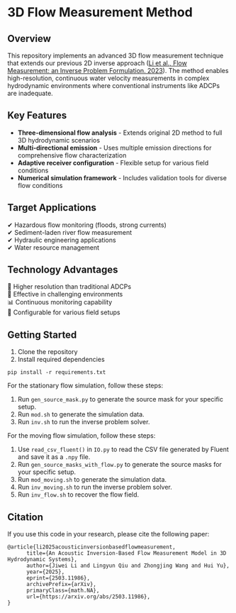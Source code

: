 # 3D Flow Measurement Method

## Overview
This repository implements an advanced 3D flow measurement technique that extends our previous 2D inverse approach ([Li et al., Flow Measurement: an Inverse Problem Formulation. 2023](https://doi.org/10.1137/22M1530720)). The method enables high-resolution, continuous water velocity measurements in complex hydrodynamic environments where conventional instruments like ADCPs are inadequate.

## Key Features
- **Three-dimensional flow analysis** - Extends original 2D method to full 3D hydrodynamic scenarios
- **Multi-directional emission** - Uses multiple emission directions for comprehensive flow characterization
- **Adaptive receiver configuration** - Flexible setup for various field conditions
- **Numerical simulation framework** - Includes validation tools for diverse flow conditions

## Target Applications
✔ Hazardous flow monitoring (floods, strong currents)  
✔ Sediment-laden river flow measurement  
✔ Hydraulic engineering applications  
✔ Water resource management  

## Technology Advantages
🚀 Higher resolution than traditional ADCPs  
🌊 Effective in challenging environments  
📊 Continuous monitoring capability  
🔧 Configurable for various field setups  

## Getting Started
1. Clone the repository
2. Install required dependencies
```
pip install -r requirements.txt
```

For the stationary flow simulation, follow these steps:
1. Run `gen_source_mask.py` to generate the source mask for your specific setup.
2. Run `mod.sh` to generate the simulation data.
3. Run `inv.sh` to run the inverse problem solver.

For the moving flow simulation, follow these steps:
1. Use `read_csv_fluent()` in `IO.py` to read the CSV file generated by Fluent and save it as a `.npy` file.
2. Run `gen_source_masks_with_flow.py` to generate the source masks for your specific setup.
3. Run `mod_moving.sh` to generate the simulation data.
4. Run `inv_moving.sh` to run the inverse problem solver.
5. Run `inv_flow.sh` to recover the flow field.

## Citation
If you use this code in your research, please cite the following paper:
```
@article{li2025acousticinversionbasedflowmeasurement,
      title={An Acoustic Inversion-Based Flow Measurement Model in 3D Hydrodynamic Systems}, 
      author={Jiwei Li and Lingyun Qiu and Zhongjing Wang and Hui Yu},
      year={2025},
      eprint={2503.11986},
      archivePrefix={arXiv},
      primaryClass={math.NA},
      url={https://arxiv.org/abs/2503.11986}, 
}
```